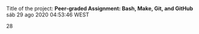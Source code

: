Title of the project: __Peer-graded Assignment: Bash, Make, Git, and GitHub__
sáb 29 ago 2020 04:53:46 WEST
  
  

28
